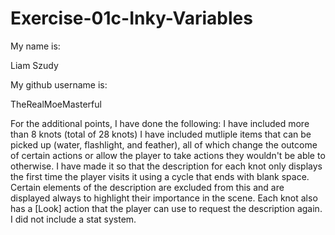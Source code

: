 # Exercise-01c-Inky-Variables

My name is:

Liam Szudy

My github username is:

TheRealMoeMasterful

For the additional points, I have done the following:
I have included more than 8 knots (total of 28 knots)
I have included mutliple items that can be picked up (water, flashlight, and feather), all of which change the outcome of certain actions or allow the player to take actions they wouldn't be able to otherwise. 
I have made it so that the description for each knot only displays the first time the player visits it using a cycle that ends with blank space. Certain elements of the description are excluded from this and are displayed always to highlight their importance in the scene. Each knot also has a [Look] action that the player can use to request the description again.
I did not include a stat system.
